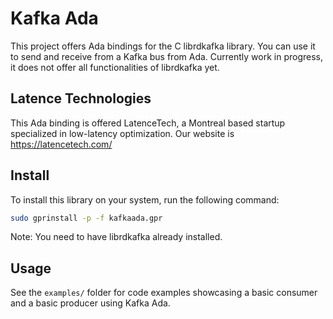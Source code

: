 # Kafka Ada

This project offers Ada bindings for the C librdkafka library. You can use it to send and receive from a Kafka bus from Ada. Currently work in progress, it does not offer all functionalities of librdkafka yet.

## Latence Technologies

This Ada binding is offered LatenceTech, a Montreal based startup specialized in low-latency optimization. Our website is https://latencetech.com/


## Install 

To install this library on your system, run the following command:

```bash
sudo gprinstall -p -f kafkaada.gpr
```

Note: You need to have librdkafka already installed.

## Usage

See the `examples/` folder for code examples showcasing a basic consumer and a 
basic producer using Kafka Ada.
